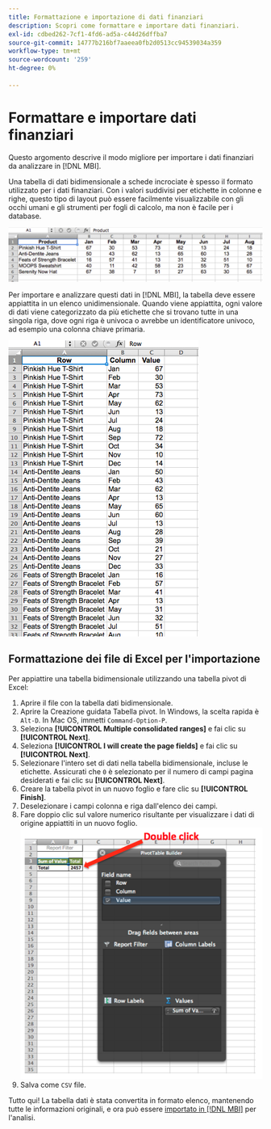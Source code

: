 ```yaml
---
title: Formattazione e importazione di dati finanziari
description: Scopri come formattare e importare dati finanziari.
exl-id: cdbed262-7cf1-4fd6-ad5a-c44d26dffba7
source-git-commit: 14777b216bf7aaeea0fb2d0513cc94539034a359
workflow-type: tm+mt
source-wordcount: '259'
ht-degree: 0%

---
```


# Formattare e importare dati finanziari

Questo argomento descrive il modo migliore per importare i dati finanziari da analizzare in [!DNL MBI].

Una tabella di dati bidimensionale a schede incrociate è spesso il formato utilizzato per i dati finanziari. Con i valori suddivisi per etichette in colonne e righe, questo tipo di layout può essere facilmente visualizzabile con gli occhi umani e gli strumenti per fogli di calcolo, ma non è facile per i database.

![](../../mbi/assets/crosstab.png)

Per importare e analizzare questi dati in [!DNL MBI], la tabella deve essere appiattita in un elenco unidimensionale. Quando viene appiattita, ogni valore di dati viene categorizzato da più etichette che si trovano tutte in una singola riga, dove ogni riga è univoca o avrebbe un identificatore univoco, ad esempio una colonna chiave primaria.

![](../../mbi/assets/flattened.png)

## Formattazione dei file di Excel per l&#39;importazione

Per appiattire una tabella bidimensionale utilizzando una tabella pivot di Excel:

1. Aprire il file con la tabella dati bidimensionale.
1. Aprire la Creazione guidata Tabella pivot. In Windows, la scelta rapida è `Alt-D`. In Mac OS, immetti `Command-Option-P`.
1. Seleziona **[!UICONTROL Multiple consolidated ranges]** e fai clic su **[!UICONTROL Next]**.
1. Seleziona **[!UICONTROL I will create the page fields]** e fai clic su **[!UICONTROL Next]**.
1. Selezionare l&#39;intero set di dati nella tabella bidimensionale, incluse le etichette. Assicurati che `0` è selezionato per il numero di campi pagina desiderati e fai clic su **[!UICONTROL Next]**.
1. Creare la tabella pivot in un nuovo foglio e fare clic su **[!UICONTROL Finish]**.
1. Deselezionare i campi colonna e riga dall&#39;elenco dei campi.
1. Fare doppio clic sul valore numerico risultante per visualizzare i dati di origine appiattiti in un nuovo foglio.
   ![](../../mbi/assets/pivot-table-double-click.png)
1. Salva come `CSV` file.

Tutto qui! La tabella dati è stata convertita in formato elenco, mantenendo tutte le informazioni originali, e ora può essere [importato in [!DNL MBI]](../data-analyst/importing-data/connecting-data/using-file-uploader.md) per l&#39;analisi.
